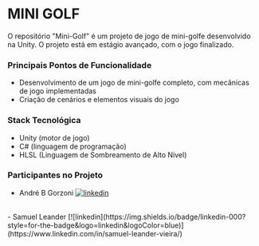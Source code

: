 # MINI GOLF
O repositório "Mini-Golf" é um projeto de jogo de mini-golfe desenvolvido na Unity. O projeto está em estágio avançado, com o jogo finalizado.

### Principais Pontos de Funcionalidade

-   Desenvolvimento de um jogo de mini-golfe completo, com mecânicas de jogo implementadas
-   Criação de cenários e elementos visuais do jogo

### Stack Tecnológica

-   Unity (motor de jogo)
-   C# (linguagem de programação)
-   HLSL (Linguagem de Sombreamento de Alto Nível)

### Participantes no Projeto
- André B Gorzoni
[![linkedin](https://img.shields.io/badge/linkedin-000?style=for-the-badge&logo=linkedin&logoColor=blue)](https://www.linkedin.com/in/andre-gorzoni/)
<br>
- Samuel Leander
[![linkedin](https://img.shields.io/badge/linkedin-000?style=for-the-badge&logo=linkedin&logoColor=blue)](https://www.linkedin.com/in/samuel-leander-vieira/)
